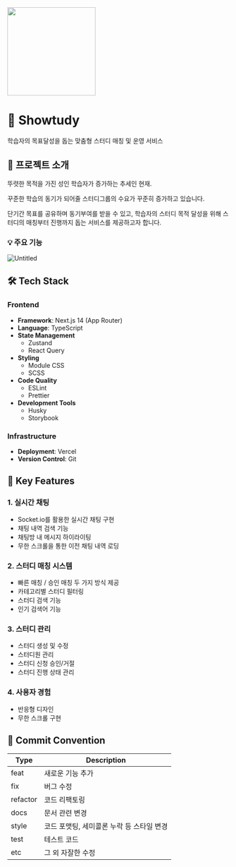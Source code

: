 <img src="https://github.com/SWYP-LUCKY-SEVEN/back-end/assets/58322578/dc530728-a45d-4a32-8abc-6587f6db0ae8" width="200" height="200"/>

# 🌟 Showtudy

학습자의 목표달성을 돕는 맞춤형 스터디 매칭 및 운영 서비스

## 📝 프로젝트 소개

뚜렷한 목적을 가진 성인 학습자가 증가하는 추세인 현재.

꾸준한 학습의 동기가 되어줄 스터디그룹의 수요가 꾸준히 증가하고 있습니다.

단기간 목표를 공유하며 동기부여를 받을 수 있고, 학습자의 스터디 목적 달성을 위해 스터디의 매칭부터 진행까지 돕는 서비스를 제공하고자 합니다.

### 💡 주요 기능

![Untitled](https://github.com/SWYP-LUCKY-SEVEN/back-end/assets/58322578/e8bbf0d4-d406-4d53-8e76-5099e72d8641)

## 🛠 Tech Stack

### Frontend

- **Framework**: Next.js 14 (App Router)
- **Language**: TypeScript
- **State Management**
  - Zustand
  - React Query
- **Styling**
  - Module CSS
  - SCSS
- **Code Quality**
  - ESLint
  - Prettier
- **Development Tools**
  - Husky
  - Storybook

### Infrastructure

- **Deployment**: Vercel
- **Version Control**: Git

## 🎯 Key Features

### 1. 실시간 채팅

- Socket.io를 활용한 실시간 채팅 구현
- 채팅 내역 검색 기능
- 채팅방 내 메시지 하이라이팅
- 무한 스크롤을 통한 이전 채팅 내역 로딩

### 2. 스터디 매칭 시스템

- 빠른 매칭 / 승인 매칭 두 가지 방식 제공
- 카테고리별 스터디 필터링
- 스터디 검색 기능
- 인기 검색어 기능

### 3. 스터디 관리

- 스터디 생성 및 수정
- 스터디원 관리
- 스터디 신청 승인/거절
- 스터디 진행 상태 관리

### 4. 사용자 경험

- 반응형 디자인
- 무한 스크롤 구현

## 📝 Commit Convention

| Type     | Description                               |
| -------- | ----------------------------------------- |
| feat     | 새로운 기능 추가                          |
| fix      | 버그 수정                                 |
| refactor | 코드 리팩토링                             |
| docs     | 문서 관련 변경                            |
| style    | 코드 포맷팅, 세미콜론 누락 등 스타일 변경 |
| test     | 테스트 코드                               |
| etc      | 그 외 자잘한 수정                         |
